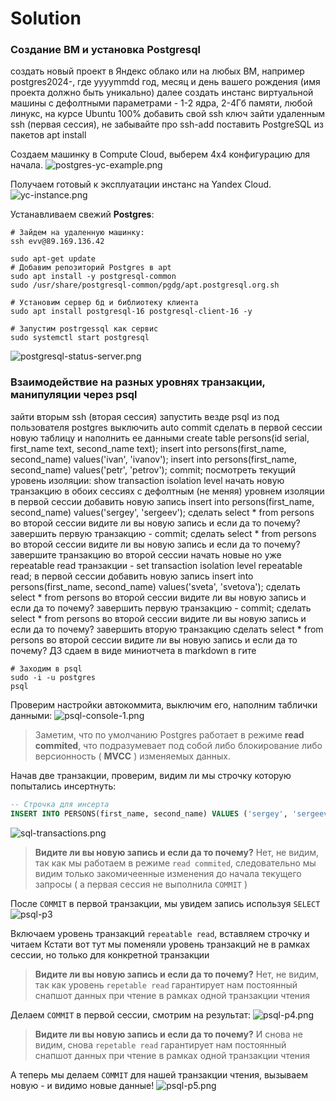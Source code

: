 # Solution

###  Создание ВМ и установка Postgresql    
<procedure title="Пункты условия" id="psql-hw-p1" collapsible="true">
    <step>создать новый проект в Яндекс облако или на любых ВМ, например postgres2024-, где yyyymmdd год, месяц и день вашего рождения (имя проекта должно быть уникально)</step>
    <step>далее создать инстанс виртуальной машины с дефолтными параметрами - 1-2 ядра, 2-4Гб памяти, любой линукс, на курсе Ubuntu 100%</step>
    <step>добавить свой ssh ключ</step>
    <step>зайти удаленным ssh (первая сессия), не забывайте про ssh-add</step>
    <step>поставить PostgreSQL из пакетов apt install</step>
</procedure>

Создаем машинку в Compute Cloud, выберем 4x4 конфигурацию для начала.
![postgres-yc-example.png](postgres-yc-example.png)

Получаем готовый к эксплуатации инстанс на Yandex Cloud.
![yc-instance.png](yc-instance.png)

Устанавливаем свежий **Postgres**:
```shell
# Зайдем на удаленную машинку:
ssh evv@89.169.136.42

sudo apt-get update
# Добавим репозиторий Postgres в apt
sudo apt install -y postgresql-common
sudo /usr/share/postgresql-common/pgdg/apt.postgresql.org.sh

# Установим сервер бд и библиотеку клиента
sudo apt install postgresql-16 postgresql-client-16 -y

# Запустим postrgessql как сервис
sudo systemctl start postgresql
```
![postgresql-status-server.png](postgresql-status-server.png)


###  Взаимодействие на разных уровнях транзакции, манипуляции через psql
<procedure title="Пункты условия" id="psql-hw-1-p2" collapsible="false" default-state="expanded">
    <step>зайти вторым ssh (вторая сессия)</step>
    <step>запустить везде psql из под пользователя postgres</step>
    <step>выключить auto commit</step>
    <step>сделать в первой сессии новую таблицу и наполнить ее данными</step>
    <step>create table persons(id serial, first_name text, second_name text);</step>
    <step>insert into persons(first_name, second_name) values('ivan', 'ivanov');</step>
    <step>insert into persons(first_name, second_name) values('petr', 'petrov');</step>
    <step>commit;</step>
    <step>посмотреть текущий уровень изоляции: show transaction isolation level</step>
    <step>начать новую транзакцию в обоих сессиях с дефолтным (не меняя) уровнем изоляции</step>
    <step>в первой сессии добавить новую запись</step>
    <step>insert into persons(first_name, second_name) values('sergey', 'sergeev');</step>
    <step>сделать select * from persons во второй сессии</step>
    <step>видите ли вы новую запись и если да то почему?</step>
    <step>завершить первую транзакцию - commit;</step>
    <step>сделать select * from persons во второй сессии</step>
    <step>видите ли вы новую запись и если да то почему?</step>
    <step>завершите транзакцию во второй сессии</step>
    <step>начать новые но уже repeatable read транзакции - set transaction isolation level repeatable read;</step>
    <step>в первой сессии добавить новую запись</step>
    <step>insert into persons(first_name, second_name) values('sveta', 'svetova');</step>
    <step>сделать select * from persons во второй сессии</step>
    <step>видите ли вы новую запись и если да то почему?</step>
    <step>завершить первую транзакцию - commit;</step>
    <step>сделать select * from persons во второй сессии</step>
    <step>видите ли вы новую запись и если да то почему?</step>
    <step>завершить вторую транзакцию</step>
    <step>сделать select * from persons во второй сессии</step>
    <step>видите ли вы новую запись и если да то почему?</step>
    <step>ДЗ сдаем в виде миниотчета в markdown в гите</step>
</procedure>


```shell
# Заходим в psql
sudo -i -u postgres
psql
```

Проверим настройки автокоммита, выключим его, наполним таблички данными:
![psql-console-1.png](psql-console-1.png)

> Заметим, что по умолчанию Postgres работает в режиме **read commited**, 
> что подразумевает под собой либо блокирование либо версионность ( **MVCC** ) изменяемых данных.

Начав две транзакции, проверим, видим ли мы строчку которую попытались инсертнуть:
```sql
-- Строчка для инсерта
INSERT INTO PERSONS(first_name, second_name) VALUES ('sergey', 'sergeev');
```

![sql-transactions.png](sql-transactions.png)
> **Видите ли вы новую запись и если да то почему?**
> Нет, не видим, так как мы работаем в режиме `read commited`, следовательно 
> мы видим только закомичеенные изменения до начала текущего запросы ( а первая сессия не выполнила `COMMIT` )


После `COMMIT` в первой транзакции, мы увидем запись используя `SELECT`
![psql-p3](psql-p3.png)

Включаем уровень транзакций `repeatable read`, вставляем строчку и читаем
<note>
Кстати вот тут мы поменяли уровень транзакций не в рамках сессии, но только для конкретной транзакции
</note>


> **Видите ли вы новую запись и если да то почему?** 
> Нет, не видим, так как уровень `repetable read` гарантирует нам постоянный снапшот данных
> при чтение в рамках одной транзакции чтения

Делаем `COMMIT` в первой сессии, смотрим на результат:
![psql-p4.png](psql-p4.png)

> **Видите ли вы новую запись и если да то почему?** 
> И снова не видим, снова `repetable read` гарантирует нам постоянный снапшот данных
> при чтение в рамках одной транзакции чтения

А теперь мы делаем `COMMIT` для нашей транзакции чтения, вызываем новую - и видимо новые данные!
![psql-p5.png](psql-p5.png)